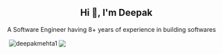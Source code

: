 <h2 align="center">Hi 👋, I'm Deepak</h2>
<p>A Software Engineer having 8+ years of experience in building softwares</p>
<p>&nbsp;<img align="center" src="https://github-readme-stats.vercel.app/api?username=deepakmehta1&show_icons=true&locale=en" alt="deepakmehta1" />
  <img align="center" src="https://github-readme-stats.vercel.app/api/top-langs/?username=deepakmehta1&layout=compact&hide_border=true&&langs_count=10&show_icons=true&theme=transparent" />
</p>

